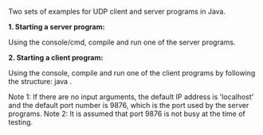 Two sets of examples for UDP client and server programs in Java.

**1. Starting a server program:**

Using the console/cmd, compile and run one of the server programs.

**2. Starting a client program:**

Using the console, compile and run one of the client programs by following the structure: java <name of the program file> <IP address> <port number>.

Note 1: If there are no input arguments, the default IP address is 'localhost' and the default port number is 9876, which is the port used by the server programs.
Note 2: It is assumed that port 9876 is not busy at the time of testing.
